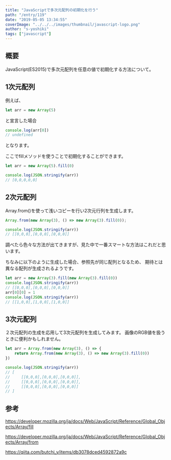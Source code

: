 ```yaml
---
title: "JavaScriptで多次元配列の初期化を行う"
path: "/entry/119"
date: "2019-05-05 13:34:55"
coverImage: "../../../images/thumbnail/javascript-logo.png"
author: "s-yoshiki"
tags: ["javascript"]
---
```


## 概要

JavaScript(ES2015)で多次元配列を任意の値で初期化する方法について。

## 1次元配列

例えば、

```js
let arr = new Array(5)
```

と宣言した場合

```js
console.log(arr[0])
// undefined
```

となります。

ここでfillメソッドを使うことで初期化することができます。

```js
let arr = new Array(5).fill(0)
```

```js
console.log(JSON.stringify(arr))
// [0,0,0,0,0]
```

## 2次元配列

Array.from()を使って浅いコピーを行い2次元行列を生成します。

```js
Array.from(new Array(3), () => new Array(3).fill(0));
```

```js
console.log(JSON.stringify(arr))
// [[0,0,0],[0,0,0],[0,0,0]]
```

調べたら色々な方法が出てきますが、見た中で一番スマートな方法はこれだと思います。

ちなみに以下のように生成した場合、参照先が同じ配列となるため、
期待とは異なる配列が生成されるようです。

```js
let arr = new Array(3).fill(new Array(3).fill(0))
console.log(JSON.stringify(arr))
// [[0,0,0],[0,0,0],[0,0,0]]
arr[0][0] = 1
console.log(JSON.stringify(arr))
// [[1,0,0],[1,0,0],[1,0,0]]

```

## 3次元配列

２次元配列の生成を応用して3次元配列を生成してみます。
画像のRGB値を扱うときに便利かもしれません。

```js
let arr = Array.from(new Array(3), () => {
    return Array.from(new Array(3), () => new Array(3).fill(0))
})

```

```js
console.log(JSON.stringify(arr))
// [
//     [[0,0,0],[0,0,0],[0,0,0]],
//     [[0,0,0],[0,0,0],[0,0,0]],
//     [[0,0,0],[0,0,0],[0,0,0]]
// ]

```

## 参考

<a href="https://developer.mozilla.org/ja/docs/Web/JavaScript/Reference/Global_Objects/Array/fill">https://developer.mozilla.org/ja/docs/Web/JavaScript/Reference/Global_Objects/Array/fill</a>

<a href="https://developer.mozilla.org/ja/docs/Web/JavaScript/Reference/Global_Objects/Array/from">https://developer.mozilla.org/ja/docs/Web/JavaScript/Reference/Global_Objects/Array/from</a>

<a href="https://qiita.com/butchi_y/items/db3078dced4592872a9c">https://qiita.com/butchi_y/items/db3078dced4592872a9c</a>